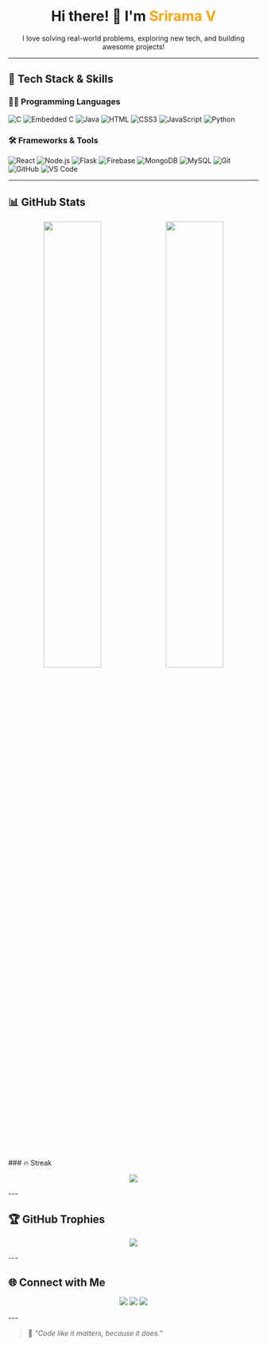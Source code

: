 <h1 align="center">Hi there! 👋 I'm <span style="color:#fca311;">Srirama V</span></h1>
<p align="center">I love solving real-world problems, exploring new tech, and building awesome projects!</p>

---

## 🚀 Tech Stack & Skills

### 👨‍💻 Programming Languages  
![C](https://img.shields.io/badge/C-%2300599C.svg?style=flat&logo=c&logoColor=white)
![Embedded C](https://img.shields.io/badge/Embedded%20C-00599C?style=flat&logo=c&logoColor=white)
![Java](https://img.shields.io/badge/Java-%23ED8B00.svg?style=flat&logo=java&logoColor=white)
![HTML](https://img.shields.io/badge/HTML5-%23E34F26.svg?style=flat&logo=html5&logoColor=white)
![CSS3](https://img.shields.io/badge/CSS3-%231572B6.svg?style=flat&logo=css3&logoColor=white)
![JavaScript](https://img.shields.io/badge/JavaScript-%23323330.svg?style=flat&logo=javascript&logoColor=%23F7DF1E)
![Python](https://img.shields.io/badge/Python-%2314354C.svg?style=flat&logo=python&logoColor=white)

### 🛠 Frameworks & Tools  
![React](https://img.shields.io/badge/React-%2320232a.svg?style=flat&logo=react&logoColor=%2361DAFB)
![Node.js](https://img.shields.io/badge/Node.js-43853D.svg?style=flat&logo=node-dot-js&logoColor=white)
![Flask](https://img.shields.io/badge/Flask-%23000.svg?style=flat&logo=flask&logoColor=white)
![Firebase](https://img.shields.io/badge/Firebase-ffca28?style=flat&logo=firebase&logoColor=black)
![MongoDB](https://img.shields.io/badge/MongoDB-%234ea94b.svg?style=flat&logo=mongodb&logoColor=white)
![MySQL](https://img.shields.io/badge/MySQL-%2300f.svg?style=flat&logo=mysql&logoColor=white)
![Git](https://img.shields.io/badge/Git-F05032?style=flat&logo=git&logoColor=white)
![GitHub](https://img.shields.io/badge/GitHub-%23121011.svg?style=flat&logo=github&logoColor=white)
![VS Code](https://img.shields.io/badge/VSCode-%23007ACC.svg?style=flat&logo=visual-studio-code&logoColor=white)

---

## 📊 GitHub Stats

<p align="center">
  <img width="48%" src="https://github-readme-stats.vercel.app/api?username=srirama2004&show_icons=true&theme=dark&hide_border=true" />
  <img width="48%" src="https://github-readme-stats.vercel.app/api/top-langs/?username=srirama2004&layout=compact&theme=dark&hide_border=true" />
</p>
### 🔥 Streak

<p align="center">
  <img src="https://streak-stats.demolab.com?user=srirama2004&theme=dark&hide_border=true" />
</p>
---

## 🏆 GitHub Trophies

<p align="center">
  <img src="https://github-profile-trophy.vercel.app/?username=srirama2004&theme=radical&no-bg=true&no-frame=true&column=7" />
</p>
---

## 🌐 Connect with Me

<p align="center">
  <a href="https://firearmsportfolio.vercel.app"><img src="https://img.shields.io/badge/Portfolio-Visit%20Now-blue?style=for-the-badge"></a>
  <a href="https://www.linkedin.com/in/srirama-v-b5bb32293/"><img src="https://img.shields.io/badge/LinkedIn-Connect-blue?style=for-the-badge&logo=linkedin"></a>
  <a href="https://github.com/srirama2004"><img src="https://img.shields.io/badge/GitHub-Follow-black?style=for-the-badge&logo=github"></a>
</p>
---

> 💬 _“Code like it matters, because it does.”_

